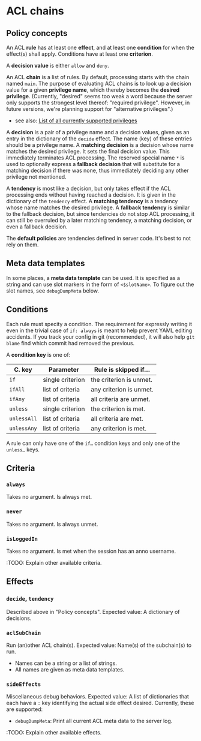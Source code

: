 ﻿
ACL chains
==========

Policy concepts
---------------

An ACL __rule__ has at least one __effect__, and at least one __condition__
for when the effect(s) shall apply.
Conditions have at least one __criterion__.

A __decision value__ is either `allow` and `deny`.

An ACL __chain__ is a list of rules.
By default, processing starts with the chain named `main`.
The purpose of evaluating ACL chains is to look up a decision value for a
given __privilege name__, which thereby becomes the __desired privilege__.
(Currently, "desired" seems too weak a word because the server only supports
the strongest level thereof: "required privilege".
However, in future versions, we're planning support for
"alternative privileges".)

* see also: [List of all currently supported privileges](privileges.md)

A __decision__ is a pair of a privilege name and a decision values, given as
an entry in the dictionary of the `decide` effect.
The name (key) of these entries should be a privilege name.
A __matching decision__ is a decision whose name matches the desired privilege.
It sets the final decision value. This immediately terminates ACL processing.
The reserved special name `*` is used to optionally express a
__fallback decision__ that will substitute for a matching decision if there
was none, thus immediately deciding any other privilege not mentioned.

A __tendency__ is most like a decision, but only takes effect if the ACL
processing ends without having reached a decision. It is given in the
dictionary of the `tendency` effect.
A __matching tendency__ is a tendency whose name matches the desired privilege.
A __fallback tendency__ is similar to the fallback decision, but since
tendencies do not stop ACL processing, it can still be overruled by a later
matching tendency, a matching decision, or even a fallback decision.

The __default policies__ are tendencies defined in server code.
It's best to not rely on them.



Meta data templates
-------------------

In some places, a __meta data template__ can be used. It is specified as
a string and can use slot markers in the form of `<$slotName>`.
To figure out the slot names, see `debugDumpMeta` below.



Conditions
----------

Each rule must specity a condition. The requirement for expressly writing it
even in the trivial case of `if: always` is meant to help prevent YAML editing
accidents.
If you track your config in git (recommended), it will also help `git blame`
find which commit had removed the previous.

A __condition key__ is one of:

| C. key      | Parameter         | Rule is skipped if…       |
|------------ |------------------ |-------------------------- |
| `if`        | single criterion  | the criterion is unmet.   |
| `ifAll`     | list of criteria  | any criterion is unmet.   |
| `ifAny`     | list of criteria  | all criteria are unmet.   |
| `unless`    | single criterion  | the criterion is met.     |
| `unlessAll` | list of criteria  | all criteria are met.     |
| `unlessAny` | list of criteria  | any criterion is met.     |

A rule can only have one of the `if…` condition keys
and only one of the `unless…` keys.



Criteria
--------

### `always`

Takes no argument. Is always met.



### `never`

Takes no argument. Is always unmet.



### `isLoggedIn`

Takes no argument. Is met when the session has an anno username.



:TODO: Explain other available criteria.




Effects
-------

### `decide`, `tendency`

Described above in "Policy concepts".
Expected value: A dictionary of decisions.


### `aclSubChain`

Run (an)other ACL chain(s).
Expected value: Name(s) of the subchain(s) to run.

* Names can be a string or a list of strings.
* All names are given as meta data templates.



### `sideEffects`

Miscellaneous debug behaviors.
Expected value: A list of dictionaries that each have a `:` key identifying
the actual side effect desired. Currently, these are supported:

* `debugDumpMeta`: Print all current ACL meta data to the server log.















:TODO: Explain other available effects.


